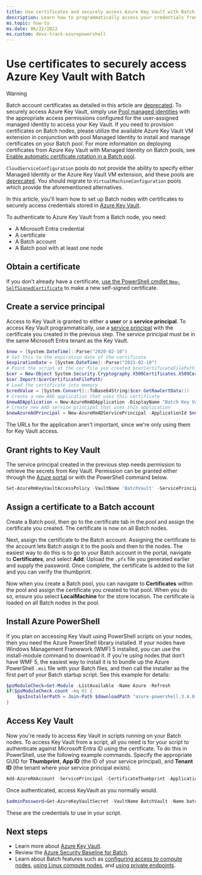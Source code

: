 ```yaml
---
title: Use certificates and securely access Azure Key Vault with Batch
description: Learn how to programmatically access your credentials from Key Vault using Azure Batch.
ms.topic: how-to
ms.date: 06/22/2022
ms.custom: devx-track-azurepowershell
---
```


# Use certificates to securely access Azure Key Vault with Batch

> [!WARNING]
> Batch account certificates as detailed in this article are [deprecated](batch-certificate-migration-guide.md). To securely access Azure Key Vault, simply use [Pool managed identities](managed-identity-pools.md) with the appropriate access permissions configured for the user-assigned managed identity to access your Key Vault. If you need to provision certificates on Batch nodes, please utilize the available Azure Key Vault VM extension in conjunction with pool Managed Identity to install and manage certificates on your Batch pool. For more information on deploying certificates from Azure Key Vault with Managed Identity on Batch pools, see [Enable automatic certificate rotation in a Batch pool](automatic-certificate-rotation.md).
> 
> `CloudServiceConfiguration` pools do not provide the ability to specify either Managed Identity or the Azure Key Vault VM extension, and these pools are [deprecated](https://azure.microsoft.com/updates/azure-batch-cloudserviceconfiguration-pools-will-be-retired-on-29-february-2024/). You should migrate to `VirtualMachineConfiguration` pools which provide the aforementioned alternatives.

In this article, you'll learn how to set up Batch nodes with certificates to securely access credentials stored in [Azure Key Vault](../key-vault/general/overview.md).

To authenticate to Azure Key Vault from a Batch node, you need:

- A Microsoft Entra credential
- A certificate
- A Batch account
- A Batch pool with at least one node

## Obtain a certificate

If you don't already have a certificate, [use the PowerShell cmdlet `New-SelfSignedCertificate`](/powershell/module/pki/new-selfsignedcertificate) to make a new self-signed certificate.

## Create a service principal

Access to Key Vault is granted to either a **user** or a **service principal**. To access Key Vault programmatically, use a [service principal](../active-directory/develop/app-objects-and-service-principals.md#service-principal-object) with the certificate you created in the previous step. The service principal must be in the same Microsoft Entra tenant as the Key Vault.

```powershell
$now = [System.DateTime]::Parse("2020-02-10")
# Set this to the expiration date of the certificate
$expirationDate = [System.DateTime]::Parse("2021-02-10")
# Point the script at the cer file you created $cerCertificateFilePath = 'c:\temp\batchcertificate.cer'
$cer = New-Object System.Security.Cryptography.X509Certificates.X509Certificate2
$cer.Import($cerCertificateFilePath)
# Load the certificate into memory
$credValue = [System.Convert]::ToBase64String($cer.GetRawCertData())
# Create a new AAD application that uses this certificate
$newADApplication = New-AzureRmADApplication -DisplayName "Batch Key Vault Access" -HomePage "https://batch.mydomain.com" -IdentifierUris "https://batch.mydomain.com" -certValue $credValue -StartDate $now -EndDate $expirationDate
# Create new AAD service principal that uses this application
$newAzureAdPrincipal = New-AzureRmADServicePrincipal -ApplicationId $newADApplication.ApplicationId
```

The URLs for the application aren't important, since we're only using them for Key Vault access.

## Grant rights to Key Vault

The service principal created in the previous step needs permission to retrieve the secrets from Key Vault. Permission can be granted either through the [Azure portal](../key-vault/general/assign-access-policy-portal.md) or with the PowerShell command below.

```powershell
Set-AzureRmKeyVaultAccessPolicy -VaultName 'BatchVault' -ServicePrincipalName '"https://batch.mydomain.com' -PermissionsToSecrets 'Get'
```

## Assign a certificate to a Batch account

Create a Batch pool, then go to the certificate tab in the pool and assign the certificate you created. The certificate is now on all Batch nodes.

Next, assign the certificate to the Batch account. Assigning the certificate to the account lets Batch assign it to the pools and then to the nodes. The easiest way to do this is to go to your Batch account in the portal, navigate to **Certificates**, and select **Add**. Upload the `.pfx` file you generated earlier and supply the password. Once complete, the certificate is added to the list and you can verify the thumbprint.

Now when you create a Batch pool, you can navigate to **Certificates** within the pool and assign the certificate you created to that pool. When you do so, ensure you select **LocalMachine** for the store location. The certificate is loaded on all Batch nodes in the pool.

## Install Azure PowerShell

If you plan on accessing Key Vault using PowerShell scripts on your nodes, then you need the Azure PowerShell library installed. If your nodes have Windows Management Framework (WMF) 5 installed, you can use the install-module command to download it. If you're using nodes that don’t have WMF 5, the easiest way to install it is to bundle up the Azure PowerShell `.msi` file with your Batch files, and then call the installer as the first part of your Batch startup script. See this example for details:

```powershell
$psModuleCheck=Get-Module -ListAvailable -Name Azure -Refresh
if($psModuleCheck.count -eq 0) {
    $psInstallerPath = Join-Path $downloadPath "azure-powershell.3.4.0.msi" Start-Process msiexec.exe -ArgumentList /i, $psInstallerPath, /quiet -wait
}
```

## Access Key Vault

Now you're ready to access Key Vault in scripts running on your Batch nodes. To access Key Vault from a script, all you need is for your script to authenticate against Microsoft Entra ID using the certificate. To do this in PowerShell, use the following example commands. Specify the appropriate GUID for **Thumbprint**, **App ID** (the ID of your service principal), and **Tenant ID** (the tenant where your service principal exists).

```powershell
Add-AzureRmAccount -ServicePrincipal -CertificateThumbprint -ApplicationId
```

Once authenticated, access KeyVault as you normally would.

```powershell
$adminPassword=Get-AzureKeyVaultSecret -VaultName BatchVault -Name batchAdminPass
```

These are the credentials to use in your script.

## Next steps

- Learn more about [Azure Key Vault](../key-vault/general/overview.md).
- Review the [Azure Security Baseline for Batch](security-baseline.md).
- Learn about Batch features such as [configuring access to compute nodes](pool-endpoint-configuration.md), [using Linux compute nodes](batch-linux-nodes.md), and [using private endpoints](private-connectivity.md).
